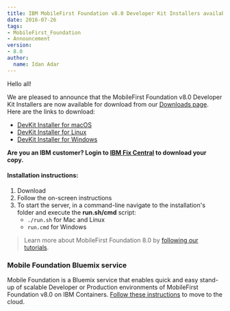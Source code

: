 ```yaml
---
title: IBM MobileFirst Foundation v8.0 Developer Kit Installers available for download!
date: 2016-07-26
tags:
- MobileFirst_Foundation
- Announcement
version:
- 8.0
author:
  name: Idan Adar
---
```

Hello all!

We are pleased to announce that the MobileFirst Foundation v8.0 Developer Kit Installers are now available for download from our [Downloads page]({{site.baseurl}}/downloads). Here are the links to download:

* [DevKit Installer for macOS](http://public.dhe.ibm.com/ibmdl/export/pub/software/products/en/MobileFirstPlatform/mobilefirst-deved-devkit-mac-8.0.0.0.zip)
* [DevKit Installer for Linux](http://public.dhe.ibm.com/ibmdl/export/pub/software/products/en/MobileFirstPlatform/mobilefirst-deved-devkit-linux-8.0.0.0.bin)
* [DevKit Installer for Windows](http://public.dhe.ibm.com/ibmdl/export/pub/software/products/en/MobileFirstPlatform/mobilefirst-deved-devkit-windows-8.0.0.0.exe)

**Are you an IBM customer? Login to [IBM Fix Central](https://www.ibm.com/support/fixcentral/) to download your copy.**


#### Installation instructions:

1. Download 
2. Follow the on-screen instructions
3. To start the server, in a command-line navigate to the installation's folder and execute the **run.sh/cmd** script: 
    - `./run.sh` for Mac and Linux
    - `run.cmd` for Windows

> Learn more about MobileFirst Foundation 8.0 by [following our tutorials]({{site.baseurl}}/tutorials/en/foundation/8.0/all-tutorials).

### Mobile Foundation Bluemix service
Mobile Foundation is a Bluemix service that enables quick and easy stand-up of scalable Developer or Production environments of MobileFirst Foundation v8.0 on IBM Containers.
[Follow these instructions]({{site.baseurl}}/tutorials/en/foundation/8.0/bluemix/using-mobile-foundation) to move to the cloud.